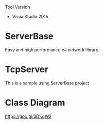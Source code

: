 Tool Version
 - VisualStudio 2015

# ServerBase
Easy and high performance c# network library.

# TcpServer
This is a sample using ServerBase project

# Class Diagram
https://goo.gl/3DKgW2
